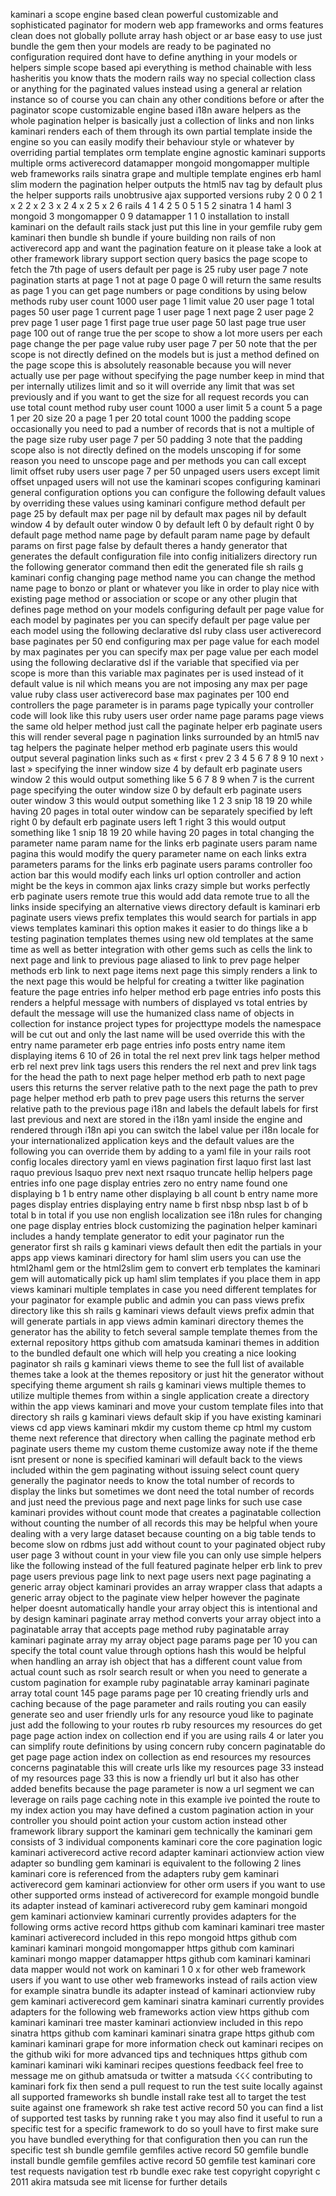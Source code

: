 kaminari a scope engine based clean powerful customizable and sophisticated paginator for modern web app frameworks and orms features clean does not globally pollute array hash object or ar base easy to use just bundle the gem then your models are ready to be paginated no configuration required dont have to define anything in your models or helpers simple scope based api everything is method chainable with less hasheritis you know thats the modern rails way no special collection class or anything for the paginated values instead using a general ar relation instance so of course you can chain any other conditions before or after the paginator scope customizable engine based i18n aware helpers as the whole pagination helper is basically just a collection of links and non links kaminari renders each of them through its own partial template inside the engine so you can easily modify their behaviour style or whatever by overriding partial templates orm template engine agnostic kaminari supports multiple orms activerecord datamapper mongoid mongomapper multiple web frameworks rails sinatra grape and multiple template engines erb haml slim modern the pagination helper outputs the html5 nav tag by default plus the helper supports rails unobtrusive ajax supported versions ruby 2 0 0 2 1 x 2 2 x 2 3 x 2 4 x 2 5 x 2 6 rails 4 1 4 2 5 0 5 1 5 2 sinatra 1 4 haml 3 mongoid 3 mongomapper 0 9 datamapper 1 1 0 installation to install kaminari on the default rails stack just put this line in your gemfile ruby gem kaminari then bundle sh bundle if youre building non rails of non activerecord app and want the pagination feature on it please take a look at other framework library support section query basics the page scope to fetch the 7th page of users default per page is 25 ruby user page 7 note pagination starts at page 1 not at page 0 page 0 will return the same results as page 1 you can get page numbers or page conditions by using below methods ruby user count 1000 user page 1 limit value 20 user page 1 total pages 50 user page 1 current page 1 user page 1 next page 2 user page 2 prev page 1 user page 1 first page true user page 50 last page true user page 100 out of range true the per scope to show a lot more users per each page change the per page value ruby user page 7 per 50 note that the per scope is not directly defined on the models but is just a method defined on the page scope this is absolutely reasonable because you will never actually use per page without specifying the page number keep in mind that per internally utilizes limit and so it will override any limit that was set previously and if you want to get the size for all request records you can use total count method ruby user count 1000 a user limit 5 a count 5 a page 1 per 20 size 20 a page 1 per 20 total count 1000 the padding scope occasionally you need to pad a number of records that is not a multiple of the page size ruby user page 7 per 50 padding 3 note that the padding scope also is not directly defined on the models unscoping if for some reason you need to unscope page and per methods you can call except limit offset ruby users user page 7 per 50 unpaged users users except limit offset unpaged users will not use the kaminari scopes configuring kaminari general configuration options you can configure the following default values by overriding these values using kaminari configure method default per page 25 by default max per page nil by default max pages nil by default window 4 by default outer window 0 by default left 0 by default right 0 by default page method name page by default param name page by default params on first page false by default theres a handy generator that generates the default configuration file into config initializers directory run the following generator command then edit the generated file sh rails g kaminari config changing page method name you can change the method name page to bonzo or plant or whatever you like in order to play nice with existing page method or association or scope or any other plugin that defines page method on your models configuring default per page value for each model by paginates per you can specify default per page value per each model using the following declarative dsl ruby class user activerecord base paginates per 50 end configuring max per page value for each model by max paginates per you can specify max per page value per each model using the following declarative dsl if the variable that specified via per scope is more than this variable max paginates per is used instead of it default value is nil which means you are not imposing any max per page value ruby class user activerecord base max paginates per 100 end controllers the page parameter is in params page typically your controller code will look like this ruby users user order name page params page views the same old helper method just call the paginate helper erb paginate users this will render several page n pagination links surrounded by an html5 nav tag helpers the paginate helper method erb paginate users this would output several pagination links such as « first ‹ prev 2 3 4 5 6 7 8 9 10 next › last » specifying the inner window size 4 by default erb paginate users window 2 this would output something like 5 6 7 8 9 when 7 is the current page specifying the outer window size 0 by default erb paginate users outer window 3 this would output something like 1 2 3 snip 18 19 20 while having 20 pages in total outer window can be separately specified by left right 0 by default erb paginate users left 1 right 3 this would output something like 1 snip 18 19 20 while having 20 pages in total changing the parameter name param name for the links erb paginate users param name pagina this would modify the query parameter name on each links extra parameters params for the links erb paginate users params controller foo action bar this would modify each links url option controller and action might be the keys in common ajax links crazy simple but works perfectly erb paginate users remote true this would add data remote true to all the links inside specifying an alternative views directory default is kaminari erb paginate users views prefix templates this would search for partials in app views templates kaminari this option makes it easier to do things like a b testing pagination templates themes using new old templates at the same time as well as better integration with other gems such as cells the link to next page and link to previous page aliased to link to prev page helper methods erb link to next page items next page this simply renders a link to the next page this would be helpful for creating a twitter like pagination feature the page entries info helper method erb page entries info posts this renders a helpful message with numbers of displayed vs total entries by default the message will use the humanized class name of objects in collection for instance project types for projecttype models the namespace will be cut out and only the last name will be used override this with the entry name parameter erb page entries info posts entry name item displaying items 6 10 of 26 in total the rel next prev link tags helper method erb rel next prev link tags users this renders the rel next and prev link tags for the head the path to next page helper method erb path to next page users this returns the server relative path to the next page the path to prev page helper method erb path to prev page users this returns the server relative path to the previous page i18n and labels the default labels for first last previous and next are stored in the i18n yaml inside the engine and rendered through i18n api you can switch the label value per i18n locale for your internationalized application keys and the default values are the following you can override them by adding to a yaml file in your rails root config locales directory yaml en views pagination first laquo first last last raquo previous lsaquo prev next next rsaquo truncate hellip helpers page entries info one page display entries zero no entry name found one displaying b 1 b entry name other displaying b all count b entry name more pages display entries displaying entry name b first nbsp nbsp last b of b total b in total if you use non english localization see i18n rules for changing one page display entries block customizing the pagination helper kaminari includes a handy template generator to edit your paginator run the generator first sh rails g kaminari views default then edit the partials in your apps app views kaminari directory for haml slim users you can use the html2haml gem or the html2slim gem to convert erb templates the kaminari gem will automatically pick up haml slim templates if you place them in app views kaminari multiple templates in case you need different templates for your paginator for example public and admin you can pass views prefix directory like this sh rails g kaminari views default views prefix admin that will generate partials in app views admin kaminari directory themes the generator has the ability to fetch several sample template themes from the external repository https github com amatsuda kaminari themes in addition to the bundled default one which will help you creating a nice looking paginator sh rails g kaminari views theme to see the full list of available themes take a look at the themes repository or just hit the generator without specifying theme argument sh rails g kaminari views multiple themes to utilize multiple themes from within a single application create a directory within the app views kaminari and move your custom template files into that directory sh rails g kaminari views default skip if you have existing kaminari views cd app views kaminari mkdir my custom theme cp html my custom theme next reference that directory when calling the paginate method erb paginate users theme my custom theme customize away note if the theme isnt present or none is specified kaminari will default back to the views included within the gem paginating without issuing select count query generally the paginator needs to know the total number of records to display the links but sometimes we dont need the total number of records and just need the previous page and next page links for such use case kaminari provides without count mode that creates a paginatable collection without counting the number of all records this may be helpful when youre dealing with a very large dataset because counting on a big table tends to become slow on rdbms just add without count to your paginated object ruby user page 3 without count in your view file you can only use simple helpers like the following instead of the full featured paginate helper erb link to prev page users previous page link to next page users next page paginating a generic array object kaminari provides an array wrapper class that adapts a generic array object to the paginate view helper however the paginate helper doesnt automatically handle your array object this is intentional and by design kaminari paginate array method converts your array object into a paginatable array that accepts page method ruby paginatable array kaminari paginate array my array object page params page per 10 you can specify the total count value through options hash this would be helpful when handling an array ish object that has a different count value from actual count such as rsolr search result or when you need to generate a custom pagination for example ruby paginatable array kaminari paginate array total count 145 page params page per 10 creating friendly urls and caching because of the page parameter and rails routing you can easily generate seo and user friendly urls for any resource youd like to paginate just add the following to your routes rb ruby resources my resources do get page page action index on collection end if you are using rails 4 or later you can simplify route definitions by using concern ruby concern paginatable do get page page action index on collection as end resources my resources concerns paginatable this will create urls like my resources page 33 instead of my resources page 33 this is now a friendly url but it also has other added benefits because the page parameter is now a url segment we can leverage on rails page caching note in this example ive pointed the route to my index action you may have defined a custom pagination action in your controller you should point action your custom action instead other framework library support the kaminari gem technically the kaminari gem consists of 3 individual components kaminari core the core pagination logic kaminari activerecord active record adapter kaminari actionview action view adapter so bundling gem kaminari is equivalent to the following 2 lines kaminari core is referenced from the adapters ruby gem kaminari activerecord gem kaminari actionview for other orm users if you want to use other supported orms instead of activerecord for example mongoid bundle its adapter instead of kaminari activerecord ruby gem kaminari mongoid gem kaminari actionview kaminari currently provides adapters for the following orms active record https github com kaminari kaminari tree master kaminari activerecord included in this repo mongoid https github com kaminari kaminari mongoid mongomapper https github com kaminari kaminari mongo mapper datamapper https github com kaminari kaminari data mapper would not work on kaminari 1 0 x for other web framework users if you want to use other web frameworks instead of rails action view for example sinatra bundle its adapter instead of kaminari actionview ruby gem kaminari activerecord gem kaminari sinatra kaminari currently provides adapters for the following web frameworks action view https github com kaminari kaminari tree master kaminari actionview included in this repo sinatra https github com kaminari kaminari sinatra grape https github com kaminari kaminari grape for more information check out kaminari recipes on the github wiki for more advanced tips and techniques https github com kaminari kaminari wiki kaminari recipes questions feedback feel free to message me on github amatsuda or twitter a matsuda ☇☇☇ contributing to kaminari fork fix then send a pull request to run the test suite locally against all supported frameworks sh bundle install rake test all to target the test suite against one framework sh rake test active record 50 you can find a list of supported test tasks by running rake t you may also find it useful to run a specific test for a specific framework to do so youll have to first make sure you have bundled everything for that configuration then you can run the specific test sh bundle gemfile gemfiles active record 50 gemfile bundle install bundle gemfile gemfiles active record 50 gemfile test kaminari core test requests navigation test rb bundle exec rake test copyright copyright c 2011 akira matsuda see mit license for further details